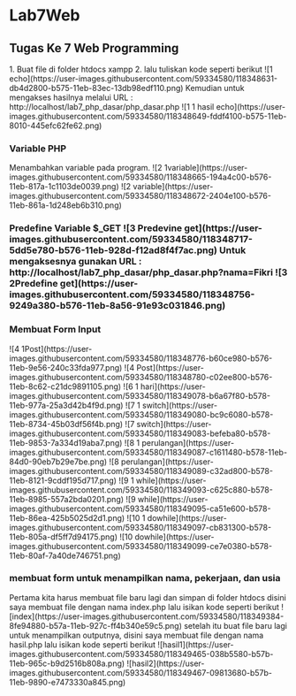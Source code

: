 # Lab7Web
<h2>Tugas Ke 7 Web Programming</h2>
1. Buat file di folder htdocs xampp
2. lalu tuliskan kode seperti berikut
![1 echo](https://user-images.githubusercontent.com/59334580/118348631-db4d2800-b575-11eb-83ec-13db98edf110.png)
Kemudian untuk mengakses hasilnya melalui URL :
http://localhost/lab7_php_dasar/php_dasar.php
![1 1 hasil echo](https://user-images.githubusercontent.com/59334580/118348649-fddf4100-b575-11eb-8010-445efc62fe62.png)
<h3>Variable PHP</h3>
Menambahkan variable pada program.
![2 1variable](https://user-images.githubusercontent.com/59334580/118348665-194a4c00-b576-11eb-817a-1c1103de0039.png)
![2 variable](https://user-images.githubusercontent.com/59334580/118348672-2404e100-b576-11eb-861a-1d248eb6b310.png)
<h3>Predefine Variable $_GET
  ![3 Predevine get](https://user-images.githubusercontent.com/59334580/118348717-5dd5e780-b576-11eb-928d-f12ad8f4f7ac.png)
Untuk mengaksesnya gunakan URL :
  http://localhost/lab7_php_dasar/php_dasar.php?nama=Fikri
  ![3 2Predefine get](https://user-images.githubusercontent.com/59334580/118348756-9249a380-b576-11eb-8a56-91e93c031846.png)
  <h3>Membuat Form Input</h3>
  ![4 1Post](https://user-images.githubusercontent.com/59334580/118348776-b60ce980-b576-11eb-9e56-240c33fda977.png)
![4 Post](https://user-images.githubusercontent.com/59334580/118348780-c02ee800-b576-11eb-8c62-c21dc9891105.png)
![6 1 hari](https://user-images.githubusercontent.com/59334580/118349078-b6a67f80-b578-11eb-977a-25a3d42b4f9d.png)
![7 1 switch](https://user-images.githubusercontent.com/59334580/118349080-bc9c6080-b578-11eb-8734-45b03df56f4b.png)
![7 switch](https://user-images.githubusercontent.com/59334580/118349083-befeba80-b578-11eb-9853-7a334d19aba7.png)
![8 1 perulangan](https://user-images.githubusercontent.com/59334580/118349087-c1611480-b578-11eb-84d0-90eb7b29e7be.png)
![8 perulangan](https://user-images.githubusercontent.com/59334580/118349089-c32ad800-b578-11eb-8121-9cddf195d717.png)
![9 1 while](https://user-images.githubusercontent.com/59334580/118349093-c625c880-b578-11eb-8985-557a2bda0201.png)
![9 while](https://user-images.githubusercontent.com/59334580/118349095-ca51e600-b578-11eb-86ea-425b5025d2d1.png)
![10 1 dowhile](https://user-images.githubusercontent.com/59334580/118349097-cb831300-b578-11eb-805a-df5ff7d94175.png)
![10 dowhile](https://user-images.githubusercontent.com/59334580/118349099-ce7e0380-b578-11eb-80af-7a40de746751.png)
  <h3> membuat form untuk menampilkan nama, pekerjaan, dan usia </h3>
  Pertama kita harus membuat file baru lagi dan simpan di folder htdocs
  disini saya membuat file dengan nama index.php
  lalu isikan kode seperti berikut
  ![index](https://user-images.githubusercontent.com/59334580/118349384-8fe94880-b57a-11eb-927c-ff4b340e59c5.png)
setelah itu buat file baru lagi untuk menampilkan outputnya, disini saya membuat file dengan nama hasil.php
 lalu isikan kode seperti berikut 
  ![hasil1](https://user-images.githubusercontent.com/59334580/118349465-038b5580-b57b-11eb-965c-b9d2516b808a.png)
![hasil2](https://user-images.githubusercontent.com/59334580/118349467-09813680-b57b-11eb-9890-e7473330a845.png)
